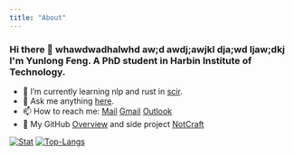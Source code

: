 ```yaml
---
title: "About"
---
```


### Hi there 👋 whawdwadhalwhd aw;d awdj;awjkl dja;wd ljaw;dkj I'm Yunlong Feng. A PhD student in Harbin Institute of Technology.

- 🌱 I’m currently learning nlp and rust in [scir](https://ir.hit.edu.cn).
- 💬 Ask me anything [here](https://github.com/alongwy/alongwy/issues).
- 📫 How to reach me: [Mail](mailto:ylfeng@ir.hit.edu.cn) [Gmail](mailto:alongwyforever@gmail.com) [Outlook](mailto:alongwyforever@outlook.com)
- 🐯 My GitHub [Overview](https://github.com/alongwy) and side project [NotCraft](https://notcraft.alongwy.top)

[![Stat](https://github-readme-stats.vercel.app/api?username=alongwy&count_private=true&show_icons=true&line_height=20&theme=default)](https://github.com/alongwy)
[![Top-Langs](https://github-readme-stats.vercel.app/api/top-langs/?username=alongwy&layout=compact&hide=HTML,PostScript&theme=default_repocard)](https://github.com/alongwy)

